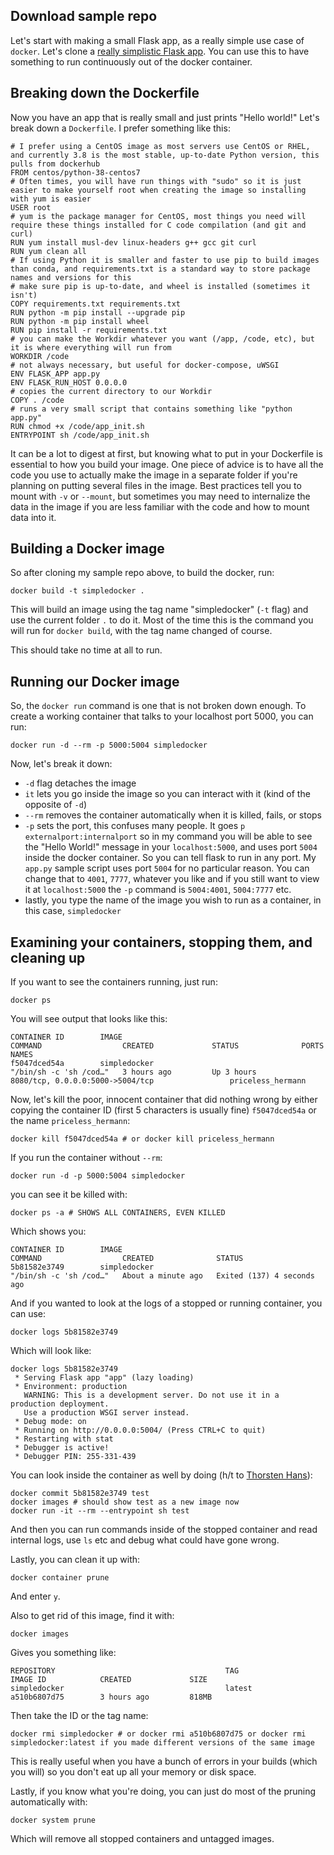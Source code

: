 ## Download sample repo

Let's start with making a small Flask app, as a really simple use case of `docker`. Let's clone a [really simplistic Flask app](https://github.com/jimhavrilla/simpleflaskdocker). You can use this to have something to run continuously out of the docker container.

## Breaking down the Dockerfile 

Now you have an app that is really small and just prints "Hello world!" Let's break down a `Dockerfile`. I prefer something like this:

```
# I prefer using a CentOS image as most servers use CentOS or RHEL, and currently 3.8 is the most stable, up-to-date Python version, this pulls from dockerhub
FROM centos/python-38-centos7
# Often times, you will have run things with "sudo" so it is just easier to make yourself root when creating the image so installing with yum is easier
USER root
# yum is the package manager for CentOS, most things you need will require these things installed for C code compilation (and git and curl)
RUN yum install musl-dev linux-headers g++ gcc git curl
RUN yum clean all
# If using Python it is smaller and faster to use pip to build images than conda, and requirements.txt is a standard way to store package names and versions for this
# make sure pip is up-to-date, and wheel is installed (sometimes it isn't)
COPY requirements.txt requirements.txt
RUN python -m pip install --upgrade pip
RUN python -m pip install wheel
RUN pip install -r requirements.txt
# you can make the Workdir whatever you want (/app, /code, etc), but it is where everything will run from
WORKDIR /code
# not always necessary, but useful for docker-compose, uWSGI
ENV FLASK_APP app.py
ENV FLASK_RUN_HOST 0.0.0.0
# copies the current directory to our Workdir
COPY . /code
# runs a very small script that contains something like "python app.py"
RUN chmod +x /code/app_init.sh
ENTRYPOINT sh /code/app_init.sh
```

It can be a lot to digest at first, but knowing what to put in your Dockerfile is essential to how you build your image.  One piece of advice is to have all the code you use to actually make the image in a separate folder if you're planning on putting several files in the image.  Best practices tell you to mount with `-v` or `--mount`, but sometimes you may need to internalize the data in the image if you are less familiar with the code and how to mount data into it.

## Building a Docker image

So after cloning my sample repo above, to build the docker, run:

```
docker build -t simpledocker .
```

This will build an image using the tag name "simpledocker" (`-t` flag) and use the current folder `.` to do it.  Most of the time this is the command you will run for `docker build`, with the tag name changed of course.

This should take no time at all to run.

## Running our Docker image

So, the `docker run` command is one that is not broken down enough.  To create a working container that talks to your localhost port 5000, you can run:

```
docker run -d --rm -p 5000:5004 simpledocker
```

Now, let's break it down:
- `-d` flag detaches the image
- `it` lets you go inside the image so you can interact with it (kind of the opposite of `-d`)
- `--rm` removes the container automatically when it is killed, fails, or stops
- `-p` sets the port, this confuses many people.  It goes `p externalport:internalport` so in my command you will be able to see the "Hello World!" message in your `localhost:5000`, and uses port `5004` inside the docker container. So you can tell flask to run in any port.  My `app.py` sample script uses port `5004` for no particular reason.  You can change that to `4001`, `7777`, whatever you like and if you still want to view it at `localhost:5000` the `-p` command is `5004:4001`, `5004:7777` etc.
- lastly, you type the name of the image you wish to run as a container, in this case, `simpledocker`

## Examining your containers, stopping them, and cleaning up

If you want to see the containers running, just run:

```
docker ps
```

You will see output that looks like this:

```
CONTAINER ID        IMAGE                                                 COMMAND                  CREATED             STATUS              PORTS                                            NAMES
f5047dced54a        simpledocker                                          "/bin/sh -c 'sh /cod…"   3 hours ago         Up 3 hours          8080/tcp, 0.0.0.0:5000->5004/tcp                 priceless_hermann
```

Now, let's kill the poor, innocent container that did nothing wrong by either copying the container ID (first 5 characters is usually fine) `f5047dced54a` or the name `priceless_hermann`:

```
docker kill f5047dced54a # or docker kill priceless_hermann
```

If you run the container without `--rm`:

```
docker run -d -p 5000:5004 simpledocker
```

you can see it be killed with:

```
docker ps -a # SHOWS ALL CONTAINERS, EVEN KILLED
```

Which shows you:

```
CONTAINER ID        IMAGE                                                 COMMAND                  CREATED              STATUS                       
5b81582e3749        simpledocker                                          "/bin/sh -c 'sh /cod…"   About a minute ago   Exited (137) 4 seconds ago 
```

And if you wanted to look at the logs of a stopped or running container, you can use:

```
docker logs 5b81582e3749
```

Which will look like:

```
docker logs 5b81582e3749
 * Serving Flask app "app" (lazy loading)
 * Environment: production
   WARNING: This is a development server. Do not use it in a production deployment.
   Use a production WSGI server instead.
 * Debug mode: on
 * Running on http://0.0.0.0:5004/ (Press CTRL+C to quit)
 * Restarting with stat
 * Debugger is active!
 * Debugger PIN: 255-331-439
```

You can look inside the container as well by doing (h/t to [Thorsten Hans](https://thorsten-hans.com/how-to-run-commands-in-stopped-docker-containers)):

```
docker commit 5b81582e3749 test
docker images # should show test as a new image now
docker run -it --rm --entrypoint sh test
```

And then you can run commands inside of the stopped container and read internal logs, use `ls` etc and debug what could have gone wrong.

Lastly, you can clean it up with:

`docker container prune`

And enter `y`.

Also to get rid of this image, find it with:

```
docker images
```

Gives you something like:

```
REPOSITORY                                      TAG                 IMAGE ID            CREATED             SIZE
simpledocker                                    latest              a510b6807d75        3 hours ago         818MB
```

Then take the ID or the tag name: 

```
docker rmi simpledocker # or docker rmi a510b6807d75 or docker rmi simpledocker:latest if you made different versions of the same image
```

This is really useful when you have a bunch of errors in your builds (which you will) so you don't eat up all your memory or disk space.

Lastly, if you know what you're doing, you can just do most of the pruning automatically with:

```
docker system prune
```

Which will remove all stopped containers and untagged images.
